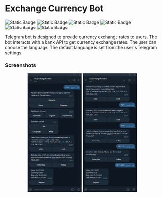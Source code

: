 # Exchange Currency Bot
![Static Badge](https://img.shields.io/badge/Net_6.0-blue)
![Static Badge](https://img.shields.io/badge/Telegram.Bot-blue)
![Static Badge](https://img.shields.io/badge/Bank_API-blue)
![Static Badge](https://img.shields.io/badge/Localisation-blue)
![Static Badge](https://img.shields.io/badge/MSTest-blue)
![Static Badge](https://img.shields.io/badge/Moq-blue)

Telegram bot is designed to provide currency exchange rates to users. The bot interacts with a bank API to get currency exchange rates.
The user can choose the language. The default language is set from the user's Telegram settings.

### Screenshots

<p align="center">
<img  src="./Screenshots/Image 001.png" width="35%">
<img  src="./Screenshots/Image 002.png" width="35%">
</p>
